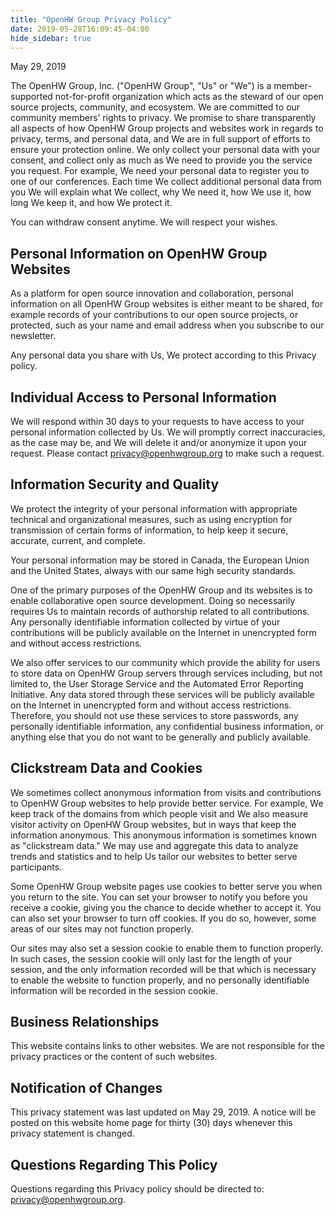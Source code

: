 ```yaml
---
title: "OpenHW Group Privacy Policy"
date: 2019-05-28T16:09:45-04:00
hide_sidebar: true
---
```


May 29, 2019

The OpenHW Group, Inc. ("OpenHW Group", "Us" or "We") is a member-supported not-for-profit organization which acts as the steward of our open source projects, community, and ecosystem. We are committed to our community members’ rights to privacy. We promise to share transparently all aspects of how OpenHW Group projects and websites work in regards to privacy, terms, and personal data, and We are in full support of efforts to ensure your protection online. We only collect your personal data with your consent, and collect only as much as We need to provide you the service you request. For example, We need your personal data to register you to one of our conferences. Each time We collect additional personal data from you We will explain what We collect, why We need it, how We use it, how long We keep it, and how We protect it.

You can withdraw consent anytime. We will respect your wishes.

## Personal Information on OpenHW Group Websites

As a platform for open source innovation and collaboration, personal information on all OpenHW Group websites is either meant to be shared, for example records of your contributions to our open source projects, or protected, such as your name and email address when you subscribe to our newsletter.

Any personal data you share with Us, We protect according to this Privacy policy.

## Individual Access to Personal Information

We will respond within 30 days to your requests to have access to your personal information collected by Us. We will promptly correct inaccuracies, as the case may be, and We will delete it and/or anonymize it upon your request. Please contact [privacy@openhwgroup.org](mailto:privacy@openhwgroup.org) to make such a request.

## Information Security and Quality

We protect the integrity of your personal information with appropriate technical and organizational measures, such as using encryption for transmission of certain forms of information, to help keep it secure, accurate, current, and complete.

Your personal information may be stored in Canada, the European Union and the United States, always with our same high security standards.

One of the primary purposes of the OpenHW Group and its websites is to enable collaborative open source development. Doing so necessarily requires Us to maintain records of authorship related to all contributions. Any personally identifiable information collected by virtue of your contributions will be publicly available on the Internet in unencrypted form and without access restrictions.

We also offer services to our community which provide the ability for users to store data on OpenHW Group servers through services including, but not limited to, the User Storage Service and the Automated Error Reporting Initiative. Any data stored through these services will be publicly available on the Internet in unencrypted form and without access restrictions. Therefore, you should not use these services to store passwords, any personally identifiable information, any confidential business information, or anything else that you do not want to be generally and publicly available.

## Clickstream Data and Cookies

We sometimes collect anonymous information from visits and contributions to OpenHW Group websites to help provide better service. For example, We keep track of the domains from which people visit and We also measure visitor activity on OpenHW Group websites, but in ways that keep the information anonymous. This anonymous information is sometimes known as "clickstream data." We may use and aggregate this data to analyze trends and statistics and to help Us tailor our websites to better serve participants.

Some OpenHW Group website pages use cookies to better serve you when you return to the site. You can set your browser to notify you before you receive a cookie, giving you the chance to decide whether to accept it. You can also set your browser to turn off cookies. If you do so, however, some areas of our sites may not function properly.

Our sites may also set a session cookie to enable them to function properly. In such cases, the session cookie will only last for the length of your session, and the only information recorded will be that which is necessary to enable the website to function properly, and no personally identifiable information will be recorded in the session cookie.

## Business Relationships

This website contains links to other websites. We are not responsible for the privacy practices or the content of such websites.

## Notification of Changes

This privacy statement was last updated on May 29, 2019. A notice will be posted on this website home page for thirty (30) days whenever this privacy statement is changed.

## Questions Regarding This Policy

Questions regarding this Privacy policy should be directed to: [privacy@openhwgroup.org](mailto:privacy@openhwgroup.org).
